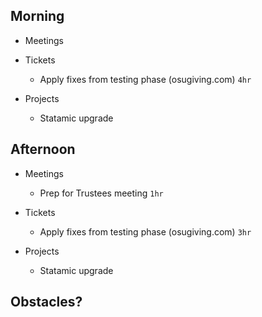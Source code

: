 ## Morning

- Meetings


- Tickets
    - Apply fixes from testing phase (osugiving.com) `4hr`


- Projects
    - Statamic upgrade


## Afternoon

- Meetings
    - Prep for Trustees meeting `1hr`

- Tickets
    - Apply fixes from testing phase (osugiving.com) `3hr`


- Projects
    - Statamic upgrade


## Obstacles?
